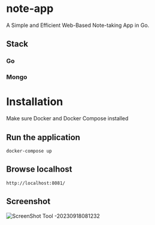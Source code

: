 # note-app
A Simple and Efficient Web-Based Note-taking App in Go.

## Stack
### Go
### Mongo

# Installation
Make sure Docker and Docker Compose installed

## Run the application

```docker-compose up```

## Browse localhost

``` http://localhost:8081/ ```

## Screenshot
![ScreenShot Tool -20230918081232](https://github.com/gopheramol/note-app/assets/113489087/6d6adfd5-1cfd-4318-8ae8-0d445f11aa8b)
